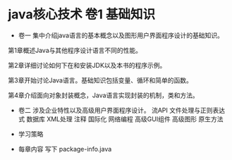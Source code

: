 # java核心技术 卷1 基础知识
* 卷一 集中介绍java语言的基本概念以及图形用户界面程序设计的基础知识。

第1章概述Java与其他程序设计语言不同的性能。

第2章详细讨论如何下在和安装JDK以及本书的程序示例。

第3章开始讨论Java语言。基础知识包括变量、循环和简单的函数。

第4章介绍面向对象封装概念，Java语言实现封装的机制，类和方法。

* 卷二 涉及企业特性以及高级用户界面程序设计。
流API
文件处理与正则表达式
数据库
XML处理
注释
国际化
网络编程
高级GUI组件
高级图形
原生方法

* 学习策略
* 每章内容 写下 package-info.java
